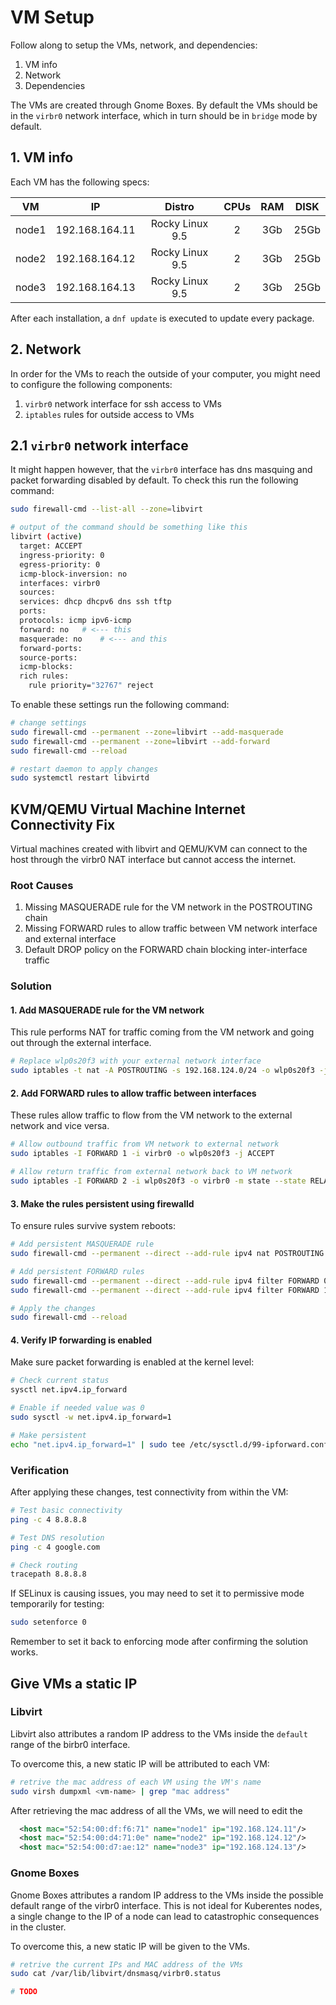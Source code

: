 # VM Setup

Follow along to setup the VMs, network, and dependencies:

1. VM info
2. Network
3. Dependencies

The VMs are created through Gnome Boxes.
By default the VMs should be in the `virbr0` network interface, which in turn should be in `bridge` mode by default.

## 1. VM info

Each VM has the following specs:

|  VM   |       IP       |     Distro      | CPUs  |  RAM  | DISK  |
| :---: | :------------: | :-------------: | :---: | :---: | :---: |
| node1 | 192.168.164.11 | Rocky Linux 9.5 |   2   |  3Gb  | 25Gb  |
| node2 | 192.168.164.12 | Rocky Linux 9.5 |   2   |  3Gb  | 25Gb  |
| node3 | 192.168.164.13 | Rocky Linux 9.5 |   2   |  3Gb  | 25Gb  |

After each installation, a `dnf update` is executed to update every package.

## 2. Network

In order for the VMs to reach the outside of your computer, you might need to configure the following components:

1. `virbr0` network interface for ssh access to VMs
2. `iptables` rules for outside access to VMs

## 2.1 `virbr0` network interface

It might happen however, that the `virbr0` interface has dns masquing and packet forwarding disabled by default.
To check this run the following command:

```bash
sudo firewall-cmd --list-all --zone=libvirt

# output of the command should be something like this
libvirt (active)
  target: ACCEPT
  ingress-priority: 0
  egress-priority: 0
  icmp-block-inversion: no
  interfaces: virbr0
  sources: 
  services: dhcp dhcpv6 dns ssh tftp
  ports: 
  protocols: icmp ipv6-icmp
  forward: no   # <--- this
  masquerade: no    # <--- and this
  forward-ports: 
  source-ports: 
  icmp-blocks: 
  rich rules: 
    rule priority="32767" reject
```

To enable these settings run the following command:

```bash
# change settings
sudo firewall-cmd --permanent --zone=libvirt --add-masquerade
sudo firewall-cmd --permanent --zone=libvirt --add-forward
sudo firewall-cmd --reload

# restart daemon to apply changes
sudo systemctl restart libvirtd
```

## KVM/QEMU Virtual Machine Internet Connectivity Fix

Virtual machines created with libvirt and QEMU/KVM can connect to the host through the virbr0 NAT interface but cannot access the internet.

### Root Causes

1. Missing MASQUERADE rule for the VM network in the POSTROUTING chain
2. Missing FORWARD rules to allow traffic between VM network interface and external interface
3. Default DROP policy on the FORWARD chain blocking inter-interface traffic

### Solution

#### 1. Add MASQUERADE rule for the VM network

This rule performs NAT for traffic coming from the VM network and going out through the external interface.

```bash
# Replace wlp0s20f3 with your external network interface
sudo iptables -t nat -A POSTROUTING -s 192.168.124.0/24 -o wlp0s20f3 -j MASQUERADE
```

#### 2. Add FORWARD rules to allow traffic between interfaces

These rules allow traffic to flow from the VM network to the external network and vice versa.

```bash
# Allow outbound traffic from VM network to external network
sudo iptables -I FORWARD 1 -i virbr0 -o wlp0s20f3 -j ACCEPT

# Allow return traffic from external network back to VM network
sudo iptables -I FORWARD 2 -i wlp0s20f3 -o virbr0 -m state --state RELATED,ESTABLISHED -j ACCEPT
```

#### 3. Make the rules persistent using firewalld

To ensure rules survive system reboots:

```bash
# Add persistent MASQUERADE rule
sudo firewall-cmd --permanent --direct --add-rule ipv4 nat POSTROUTING 0 -s 192.168.124.0/24 -o wlp0s20f3 -j MASQUERADE

# Add persistent FORWARD rules
sudo firewall-cmd --permanent --direct --add-rule ipv4 filter FORWARD 0 -i virbr0 -o wlp0s20f3 -j ACCEPT
sudo firewall-cmd --permanent --direct --add-rule ipv4 filter FORWARD 1 -i wlp0s20f3 -o virbr0 -m state --state RELATED,ESTABLISHED -j ACCEPT

# Apply the changes
sudo firewall-cmd --reload
```

#### 4. Verify IP forwarding is enabled

Make sure packet forwarding is enabled at the kernel level:

```bash
# Check current status
sysctl net.ipv4.ip_forward

# Enable if needed value was 0
sudo sysctl -w net.ipv4.ip_forward=1

# Make persistent
echo "net.ipv4.ip_forward=1" | sudo tee /etc/sysctl.d/99-ipforward.conf
```

### Verification
After applying these changes, test connectivity from within the VM:

```bash
# Test basic connectivity
ping -c 4 8.8.8.8

# Test DNS resolution
ping -c 4 google.com

# Check routing
tracepath 8.8.8.8
```

If SELinux is causing issues, you may need to set it to permissive mode temporarily for testing:

```bash
sudo setenforce 0
```

Remember to set it back to enforcing mode after confirming the solution works.


## Give VMs a static IP

### Libvirt

Libvirt also attributes a random IP address to the VMs inside the `default` range of the birbr0 interface.

To overcome this, a new static IP will be attributed to each VM:

```bash
# retrive the mac address of each VM using the VM's name
sudo virsh dumpxml <vm-name> | grep "mac address"
```

After retrieving the mac address of all the VMs, we will need to edit the 


```xml
  <host mac="52:54:00:df:f6:71" name="node1" ip="192.168.124.11"/>
  <host mac="52:54:00:d4:71:0e" name="node2" ip="192.168.124.12"/>
  <host mac="52:54:00:d7:ae:12" name="node3" ip="192.168.124.13"/>
```

### Gnome Boxes

Gnome Boxes attributes a random IP address to the VMs inside the possible default range of the virbr0 interface.
This is not ideal for Kuberentes nodes, a single change to the IP of a node can lead to catastrophic consequences in the cluster.

To overcome this, a new static IP will be given to the VMs.

```bash
# retrive the current IPs and MAC address of the VMs
sudo cat /var/lib/libvirt/dnsmasq/virbr0.status

# TODO
```